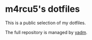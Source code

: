 # m4rcu5's dotfiles

This is a public selection of my dotfiles.

The full repository is managed by [yadm](https://github.com/TheLocehiliosan/yadm).
